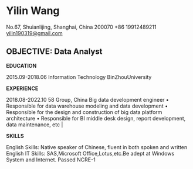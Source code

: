 # Yilin Wang


 No.67, Shuianlijing, Shanghai, China  200070 
 +86 19912489211  yilin190319@gmail.com 


## OBJECTIVE:  Data Analyst 


**EDUCATION**

 2015.09-2018.06  Information Technology  BinZhouUniversity 


**EXPERIENCE**

 2018.08-2022.10  58 Group, China  Big data development engineer 
 • Responsible for data warehouse modeling and data development
 • Responsible for the design and construction of big data platform architecture 
 • Responsible for BI middle desk design, report development, data maintenance, etc |


**SKILLS**

 English Skills:  Native speaker of Chinese, fluent in both spoken and written English 
 IT Skills:  SAS,Microsoft Office,Lotus,etc.Be adept at Windows System and Internet. Passed NCRE-1 

